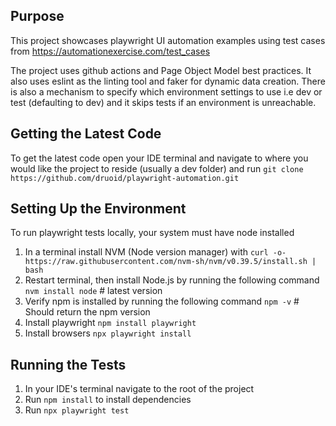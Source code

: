 ## Purpose

This project showcases playwright UI automation examples using test cases from https://automationexercise.com/test_cases

The project uses github actions and Page Object Model best practices. It also uses eslint as the linting tool and faker
for dynamic data creation. There is also a mechanism to specify which environment settings to use i.e dev or test (defaulting to dev) and it skips tests if an environment is unreachable.

## Getting the Latest Code

To get the latest code open your IDE terminal and navigate to where you would like the project to reside (usually a dev folder) and run `git clone https://github.com/druoid/playwright-automation.git`

## Setting Up the Environment

To run playwright tests locally, your system must have node installed

1. In a terminal install NVM (Node version manager) with `curl -o- https://raw.githubusercontent.com/nvm-sh/nvm/v0.39.5/install.sh | bash`
2. Restart terminal, then install Node.js by running the following command `nvm install node` # latest version
3. Verify npm is installed by running the following command `npm -v` # Should return the npm version
4. Install playwright `npm install playwright`
5. Install browsers `npx playwright install`

## Running the Tests

1. In your IDE's terminal navigate to the root of the project
2. Run `npm install` to install dependencies
3. Run `npx playwright test`
